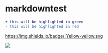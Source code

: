 # markdowntest

```diff
+ this will be highlighted in green
- this will be highlighted in red
```


https://img.shields.io/badge/-Yellow-yellow.svg

<a><img src="http://dump.thecybershadow.net/6c736bfd11ded8cdc5e2bda009a6694a/colortext.svg"/></a>

